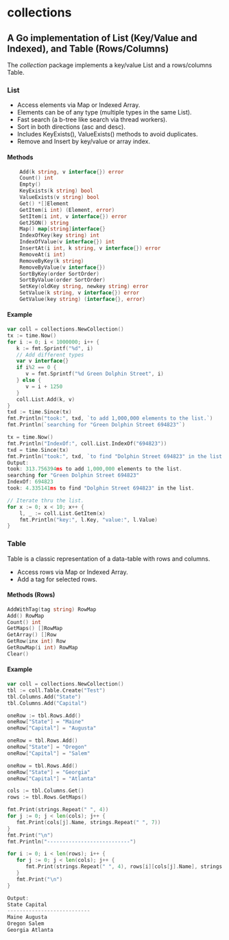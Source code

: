 # collections

## A Go implementation of List (Key/Value and Indexed), and Table (Rows/Columns)
The *collection* package implements a key/value List and a rows/columns Table.

### List
- Access elements via Map or Indexed Array.
- Elements can be of any type (multiple types in the same List).
- Fast search (a b-tree like search via thread workers). 
- Sort in both directions (asc and desc).
- Includes KeyExists(), ValueExists() methods to avoid duplicates.
- Remove and Insert by key/value or array index.

#### Methods
```go
	Add(k string, v interface{}) error
	Count() int
	Empty()
	KeyExists(k string) bool
	ValueExists(v string) bool
	Get() *[]Element
	GetItem(i int) (Element, error)
	SetItem(i int, v interface{}) error
	GetJSON() string
	Map() map[string]interface{}
	IndexOfKey(key string) int
	IndexOfValue(v interface{}) int
	InsertAt(i int, k string, v interface{}) error
	RemoveAt(i int)
	RemoveByKey(k string)
	RemoveByValue(v interface{})
	SortByKey(order SortOrder)
	SortByValue(order SortOrder)
	SetKey(oldKey string, newkey string) error
	SetValue(k string, v interface{}) error
	GetValue(key string) (interface{}, error)
```

#### Example
```go
var coll = collections.NewCollection()
tx := time.Now()
for i := 0; i < 1000000; i++ {
   k := fmt.Sprintf("%d", i)
   // Add different types
   var v interface{}
   if i%2 == 0 {
      v = fmt.Sprintf("%d Green Dolphin Street", i)
   } else {
      v = i + 1250
   }
   coll.List.Add(k, v)
}
txd := time.Since(tx)
fmt.Println("took:", txd, `to add 1,000,000 elements to the list.`)
fmt.Println(`searching for "Green Dolphin Street 694823"`)

tx = time.Now()
fmt.Println("IndexOf:", coll.List.IndexOf("694823"))
txd = time.Since(tx)
fmt.Println("took:", txd, `to find "Dolphin Street 694823" in the list.`)
Output:
took: 313.756394ms to add 1,000,000 elements to the list.
searching for "Green Dolphin Street 694823"
IndexOf: 694823
took: 4.335141ms to find "Dolphin Street 694823" in the list.

// Iterate thru the list.
for x := 0; x < 10; x++ {
	l, _ := coll.List.GetItem(x)
	fmt.Println("key:", l.Key, "value:", l.Value)
}
```

### Table
Table is a classic representation of a data-table with rows and columns.
- Access rows via Map or Indexed Array. 
- Add a tag for selected rows.

#### Methods (Rows)
```go
AddWithTag(tag string) RowMap
Add() RowMap
Count() int
GetMaps() []RowMap
GetArray() []Row
GetRow(inx int) Row
GetRowMap(i int) RowMap
Clear()
```

#### Example
```go
var coll = collections.NewCollection()
tbl := coll.Table.Create("Test")
tbl.Columns.Add("State")
tbl.Columns.Add("Capital")

oneRow := tbl.Rows.Add()
oneRow["State"] = "Maine"
oneRow["Capital"] = "Augusta"

oneRow = tbl.Rows.Add()
oneRow["State"] = "Oregon"
oneRow["Capital"] = "Salem"

oneRow = tbl.Rows.Add()
oneRow["State"] = "Georgia"
oneRow["Capital"] = "Atlanta"

cols := tbl.Columns.Get()
rows := tbl.Rows.GetMaps()

fmt.Print(strings.Repeat(" ", 4))
for j := 0; j < len(cols); j++ {
   fmt.Print(cols[j].Name, strings.Repeat(" ", 7))
}
fmt.Print("\n")
fmt.Println("---------------------------")

for i := 0; i < len(rows); i++ {
   for j := 0; j < len(cols); j++ {
      fmt.Print(strings.Repeat(" ", 4), rows[i][cols[j].Name], strings.Repeat(" ", 4))
   }
   fmt.Print("\n")
}

Output:
State Capital 
---------------------------
Maine Augusta 
Oregon Salem 
Georgia Atlanta 
```
